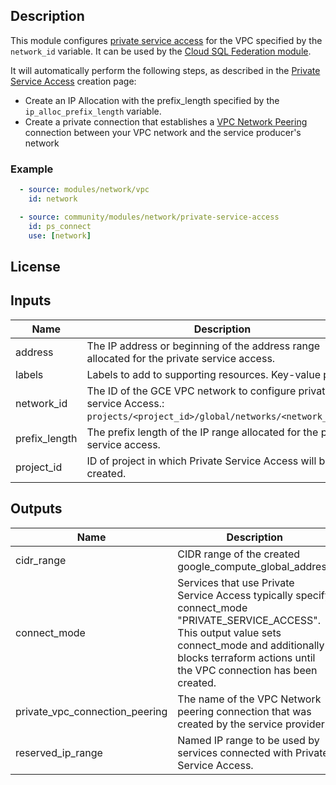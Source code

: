 ## Description

This module configures [private service access][psa] for the VPC specified by
the `network_id` variable. It can be used by the
[Cloud SQL Federation module][sql].

It will automatically perform the following steps, as described in the
[Private Service Access][psa-creation] creation page:

* Create an IP Allocation with the prefix_length specified by the
  `ip_alloc_prefix_length` variable.
* Create a private connection that establishes a [VPC Network Peering][vpcnp]
  connection between your VPC network and the service producer's network

[sql]: https://github.com/GoogleCloudPlatform/hpc-toolkit/tree/main/community/modules/database/slurm-cloudsql-federation
[psa]: https://cloud.google.com/vpc/docs/configure-private-services-access
[psa-creation]: https://cloud.google.com/vpc/docs/configure-private-services-access#procedure
[vpcnp]: https://cloud.google.com/vpc/docs/vpc-peering

### Example

```yaml
  - source: modules/network/vpc
    id: network

  - source: community/modules/network/private-service-access
    id: ps_connect
    use: [network]
```

## License

<!-- BEGINNING OF PRE-COMMIT-TERRAFORM DOCS HOOK -->
## Inputs

| Name | Description | Type | Default | Required |
|------|-------------|------|---------|:--------:|
| address | The IP address or beginning of the address range allocated for the private service access. | `string` | `null` | no |
| labels | Labels to add to supporting resources. Key-value pairs. | `map(string)` | n/a | yes |
| network\_id | The ID of the GCE VPC network to configure private service Access.:<br>`projects/<project_id>/global/networks/<network_name>`" | `string` | n/a | yes |
| prefix\_length | The prefix length of the IP range allocated for the private service access. | `number` | `16` | no |
| project\_id | ID of project in which Private Service Access will be created. | `string` | n/a | yes |

## Outputs

| Name | Description |
|------|-------------|
| cidr\_range | CIDR range of the created google\_compute\_global\_address |
| connect\_mode | Services that use Private Service Access typically specify connect\_mode<br>"PRIVATE\_SERVICE\_ACCESS". This output value sets connect\_mode and additionally<br>blocks terraform actions until the VPC connection has been created. |
| private\_vpc\_connection\_peering | The name of the VPC Network peering connection that was created by the service provider. |
| reserved\_ip\_range | Named IP range to be used by services connected with Private Service Access. |

<!-- END OF PRE-COMMIT-TERRAFORM DOCS HOOK -->
